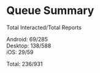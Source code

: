# Queue Summary

Total Interacted/Total Reports

Android: 69/285  
Desktop: 138/588  
iOS: 29/59

Total: 236/931
